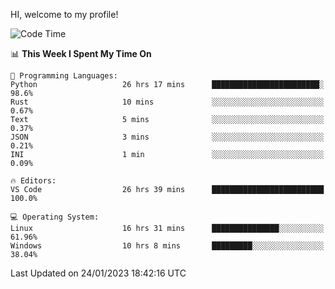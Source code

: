 HI, welcome to my profile!
<!--START_SECTION:waka-->
![Code Time](http://img.shields.io/badge/Code%20Time-409%20hrs%2015%20mins-blue)

📊 **This Week I Spent My Time On** 

```text
💬 Programming Languages: 
Python                   26 hrs 17 mins      ████████████████████████░   98.6% 
Rust                     10 mins             ░░░░░░░░░░░░░░░░░░░░░░░░░   0.67% 
Text                     5 mins              ░░░░░░░░░░░░░░░░░░░░░░░░░   0.37% 
JSON                     3 mins              ░░░░░░░░░░░░░░░░░░░░░░░░░   0.21% 
INI                      1 min               ░░░░░░░░░░░░░░░░░░░░░░░░░   0.09%

🔥 Editors: 
VS Code                  26 hrs 39 mins      █████████████████████████   100.0%

💻 Operating System: 
Linux                    16 hrs 31 mins      ███████████████░░░░░░░░░░   61.96% 
Windows                  10 hrs 8 mins       █████████░░░░░░░░░░░░░░░░   38.04%

```


 Last Updated on 24/01/2023 18:42:16 UTC
<!--END_SECTION:waka-->
